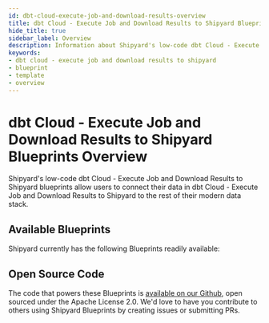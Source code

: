 ```yaml
---
id: dbt-cloud-execute-job-and-download-results-overview
title: dbt Cloud - Execute Job and Download Results to Shipyard Blueprints Overview
hide_title: true
sidebar_label: Overview
description: Information about Shipyard's low-code dbt Cloud - Execute Job and Download Results to Shipyard templates.
keywords:
- dbt cloud - execute job and download results to shipyard
- blueprint
- template
- overview
---
```


# dbt Cloud - Execute Job and Download Results to Shipyard Blueprints Overview

Shipyard's low-code dbt Cloud - Execute Job and Download Results to Shipyard blueprints allow users to connect their data in dbt Cloud - Execute Job and Download Results to Shipyard to the rest of their modern data stack.

## Available Blueprints
Shipyard currently has the following Blueprints readily available: 

## Open Source Code
The code that powers these Blueprints is [available on our Github](None), open sourced under the Apache License 2.0. We'd love to have you contribute to others using Shipyard Blueprints by creating issues or submitting PRs.
